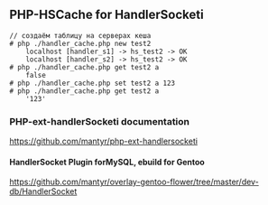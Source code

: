 ## PHP-HSCache for HandlerSocketi
```
// создаём таблицу на серверах кеша
# php ./handler_cache.php new test2
	localhost [handler_s1] -> hs_test2 -> OK
	localhost [handler_s2] -> hs_test2 -> OK
# php ./handler_cache.php get test2 a
	false
# php ./handler_cache.php set test2 a 123
# php ./handler_cache.php get test2 a
	'123'
```

### PHP-ext-handlerSocketi documentation
https://github.com/mantyr/php-ext-handlersocketi
#### HandlerSocket Plugin forMySQL, ebuild for Gentoo
https://github.com/mantyr/overlay-gentoo-flower/tree/master/dev-db/HandlerSocket

